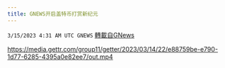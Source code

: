 ```yaml
---
title: GNEWS开启盖特币打赏新纪元
---
```

`3/15/2023 4:31 AM UTC GNEWS` [轉載自GNews](https://gnews.org/articles/1015024)


 https://media.gettr.com/group11/getter/2023/03/14/22/e88759be-e790-1d77-6285-4395a0e82ee7/out.mp4

